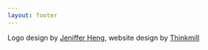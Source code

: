 ```yaml
---
layout: footer
---
```


Logo design by [Jeniffer Heng](https://dribbble.com/hengtime), website design by [Thinkmill](https://www.thinkmill.com.au)
